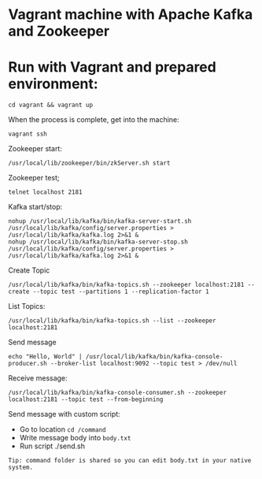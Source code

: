 Vagrant machine with Apache Kafka and Zookeeper
===============================================

# Run with Vagrant and prepared environment:

```
cd vagrant && vagrant up 
```

When the process is complete, get into the machine:
```
vagrant ssh
```


Zookeeper start:
```
/usr/local/lib/zookeeper/bin/zkServer.sh start
```

Zookeeper test;
```
telnet localhost 2181
```

Kafka start/stop:
```
nohup /usr/local/lib/kafka/bin/kafka-server-start.sh /usr/local/lib/kafka/config/server.properties > /usr/local/lib/kafka/kafka.log 2>&1 &
nohup /usr/local/lib/kafka/bin/kafka-server-stop.sh /usr/local/lib/kafka/config/server.properties > /usr/local/lib/kafka/kafka.log 2>&1 &
```

Create Topic
```
/usr/local/lib/kafka/bin/kafka-topics.sh --zookeeper localhost:2181 --create --topic test --partitions 1 --replication-factor 1
```

List Topics:
```
/usr/local/lib/kafka/bin/kafka-topics.sh --list --zookeeper localhost:2181
```

Send message
```
echo "Hello, World" | /usr/local/lib/kafka/bin/kafka-console-producer.sh --broker-list localhost:9092 --topic test > /dev/null
```

Receive message:
```
/usr/local/lib/kafka/bin/kafka-console-consumer.sh --zookeeper localhost:2181 --topic test --from-beginning
```

Send message with custom script:
- Go to location `cd /command`
- Write message body into `body.txt`
- Run script ./send.sh

```
Tip: command folder is shared so you can edit body.txt in your native system.
```